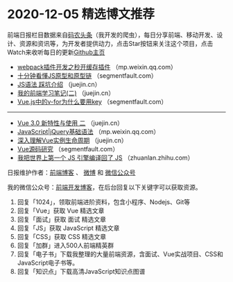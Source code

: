 # 2020-12-05 精选博文推荐

前端日报栏目数据来自[码农头条](http://hao.caibaojian.com.cn/)（我开发的爬虫），每日分享前端、移动开发、设计、资源和资讯等，为开发者提供动力，点击Star按钮来关注这个项目，点击Watch来收听每日的更新[Github主页](https://github.com/kujian/frontendDaily)
* [webpack插件开发之秒开缓存插件](https://mp.weixin.qq.com/s?__biz=MzI3NzIzMDY0NA==&mid=2247496241&idx=1&sn=60efb200a6ee8e863e33cb24780ab79a) （mp.weixin.qq.com）
* [十分钟看懂JS原型和原型链](https://segmentfault.com/a/1190000038383309) （segmentfault.com）
* [JS语法 踩坑介绍](https://juejin.cn/post/6902337096468561928) （juejin.cn）
* [我的前端学习笔记(二)](https://juejin.cn/post/6902332622073298958) （juejin.cn）
* [Vue.js中的v-for为什么要用key](https://segmentfault.com/a/1190000038383612) （segmentfault.com）

***
* [Vue 3.0 新特性与使用 二](https://juejin.cn/post/6902310695862435847) （juejin.cn）
* [JavaScript|jQuery基础语法](https://mp.weixin.qq.com/s?__biz=MzI5MTQ5NDY1MA==&mid=2247492937&idx=1&sn=a48af06387801ebdb2219094bf41b3ff) （mp.weixin.qq.com）
* [深入理解Vue实例生命周期](https://juejin.cn/post/6902426142494425102) （juejin.cn）
* [Vue源码研究](https://segmentfault.com/a/1190000038385159) （segmentfault.com）
* [我把世界上第一个 JS 引擎编译回了 JS](https://zhuanlan.zhihu.com/p/330586852) （zhuanlan.zhihu.com）

日报维护作者：[前端博客](http://caibaojian.com.cn/) 、 [微博](http://weibo.com/kujian) 和 [微信公众号](https://open.weixin.qq.com/qr/code?username=caibaojian_com)

我的微信公众号：[前端开发博客](https://open.weixin.qq.com/qr/code?username=caibaojian_com)，在后台回复以下关键字可以获取资源。

1. 回复「1024」，领取前端进阶资料，包含小程序、Nodejs、Git等
2. 回复「Vue」获取 Vue 精选文章
3. 回复「面试」获取 面试 精选文章
4. 回复「JS」获取 JavaScript 精选文章
5. 回复「CSS」获取 CSS 精选文章
6. 回复「加群」进入500人前端精英群
7. 回复「电子书」下载我整理的大量前端资源，含面试、Vue实战项目、CSS和JavaScript电子书等。
8. 回复「知识点」下载高清JavaScript知识点图谱